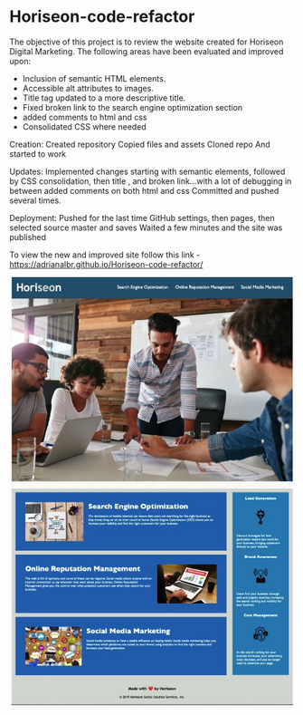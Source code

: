 # Horiseon-code-refactor

The objective of this project is to review the website created for Horiseon Digital Marketing. The following areas have been evaluated and improved upon:

- Inclusion of semantic HTML elements.
- Accessible alt attributes to images.
- Title tag updated to a more descriptive title.
- Fixed broken link to the search engine optimization section
- added comments to html and css
- Consolidated CSS where needed

Creation:
Created repository
Copied files and assets
Cloned repo
And started to work

Updates:
Implemented changes starting with semantic elements, followed by CSS consolidation, then title , and broken link…with a lot of debugging in between
added comments on both html and css
Committed and pushed several times.

Deployment:
Pushed for the last time
GitHub settings, then pages, then selected source master and saves
Waited a few minutes and the site was published

To view the new and improved site follow this link - https://adrianalbr.github.io/Horiseon-code-refactor/

<!-- <p align="center">
  <img alt=“Screen-1 src="./assets/images/screen-1.png">
</p> -->

![Horiseonpage](./assets/images/Screen-1.png)